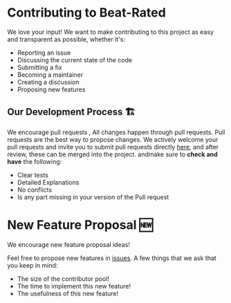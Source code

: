 
# Contributing  to  Beat-Rated

We love your input! We want to make contributing to this project as easy and transparent as possible, whether it's:

-   Reporting an issue
-   Discussing the current state of the code
-   Submitting a fix
-   Becoming a maintainer
- Creating a discussion
-   Proposing new features



## Our Development Process 🏗

We encourage pull requests , All changes happen through pull requests. Pull requests are the best way to propose changes. We actively welcome your pull requests and invite you to submit pull requests directly  [here](https://github.com/Beat-Rate/Beat-Rate/pulls), and after review, these can be merged into the project. andmake sure to **check and have** the following:

 - Clear tests
- Detailed Explanations
- No conflicts
- Is any part missing in your version of the Pull request



# New Feature Proposal 🆕

We encourage new feature proposal ideas!

Feel free to propose new features in [issues](https://github.com/Beat-Rate/Beat-Rate/issues).
A few things that we ask that you keep in mind:
- The size of the contributor pool!
- The time to implement this new feature!
- The usefulness of this new feature!
